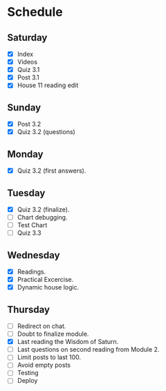 # Schedule

## Saturday
* [X] Index
* [X] Videos
* [X] Quiz 3.1
* [X] Post 3.1
* [X] House 11 reading edit 

## Sunday
* [X] Post 3.2
* [X] Quiz 3.2 (questions)

## Monday 
* [X] Quiz 3.2 (first answers).

## Tuesday
* [X] Quiz 3.2 (finalize).
* [ ] Chart debugging.
* [ ] Test Chart
* [ ] Quiz 3.3

## Wednesday
* [X] Readings.
* [X] Practical Excercise.
* [X] Dynamic house logic. 

## Thursday
* [ ] Redirect on chat.
* [ ] Doubt to finalize module.
* [X] Last reading the Wisdom of Saturn.
* [ ] Last questions on second reading from Module 2. 
* [ ] Limit posts to last 100.
* [ ] Avoid empty posts
* [ ] Testing
* [ ] Deploy
